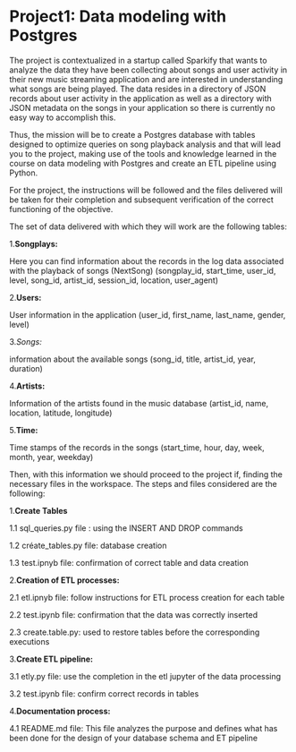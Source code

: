 # Project1: Data modeling with Postgres
 
 
The project is contextualized in a startup called Sparkify that wants to analyze the data they have been collecting about songs and user activity in their new music streaming application and are interested in understanding what songs are being played. The data resides in a directory of JSON records about user activity in the application as well as a directory with JSON metadata on the songs in your application so there is currently no easy way to accomplish this.

Thus, the mission will be to create a Postgres database with tables designed to optimize queries on song playback analysis and that will lead you to the project, making use of the tools and knowledge learned in the course on data modeling with Postgres and create an ETL pipeline using Python.

For the project, the instructions will be followed and the files delivered will be taken for their completion and subsequent verification of the correct functioning of the objective. 

The set of data delivered with which they will work are the following tables:

1.**Songplays:**

Here you can find information about the records in the log data associated with the playback of songs (NextSong)
(songplay_id, start_time, user_id, level, song_id, artist_id, session_id, location, user_agent)

2.**Users:**

User information in the application
(user_id, first_name, last_name, gender, level)

3.*Songs:* 

information about the available songs
(song_id, title, artist_id, year, duration)

4.**Artists:**

Information of the artists found in the music database
(artist_id, name, location, latitude, longitude)

5.**Time:**

Time stamps of the records in the songs 
(start_time, hour, day, week, month, year, weekday)

Then, with this information we should proceed to the project if, finding the necessary files in the workspace. The steps and files considered are the following:

1.**Create Tables**

 1.1 sql_queries.py file : using the INSERT AND DROP commands 

 1.2 créate_tables.py file: database creation

 1.3 test.ipnyb file: confirmation of correct table and data creation


2.**Creation of ETL processes:**

 2.1 etl.ipnyb file: follow instructions for ETL process creation for each table 

 2.2 test.ipynb file: confirmation that the data was correctly inserted 

 2.3 create.table.py: used to restore tables before the corresponding executions



3.**Create ETL pipeline:**

 3.1 etly.py file: use the completion in the etl jupyter of the data processing

 3.2 test.ipynb file: confirm correct records in tables


4.**Documentation process:**

 4.1 README.md file: This file analyzes the purpose and defines what has been done for the design of your database schema and ET pipeline
